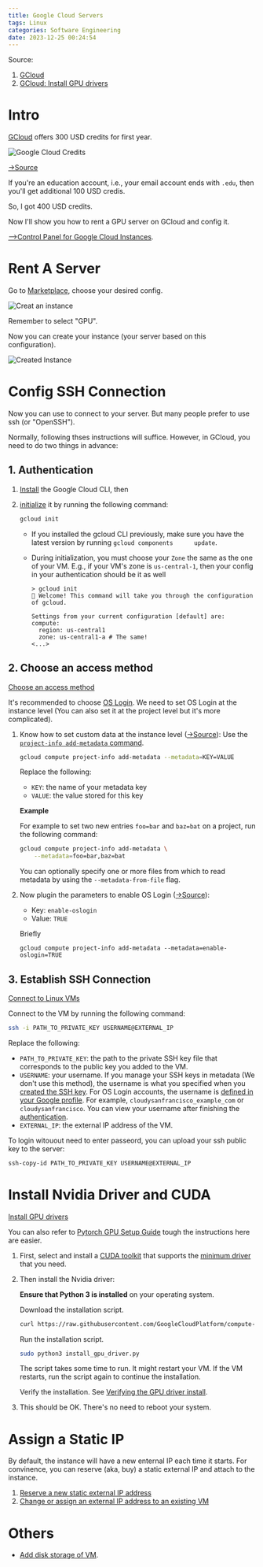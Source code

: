 ```yaml
---
title: Google Cloud Servers
tags: Linux
categories: Software Engineering
date: 2023-12-25 00:24:54
---
```



Source:

1. [GCloud](https://console.cloud.google.com/compute)
2. [GCloud: Install GPU drivers](https://cloud.google.com/compute/docs/gpus/install-drivers-gpu#ubuntu-pro-and-lts)

<!--more-->

# Intro

[GCloud](https://console.cloud.google.com/compute) offers 300 USD credits for first year.

![Google Cloud Credits](https://lyk-love.oss-cn-shanghai.aliyuncs.com/Linux/Google%20Cloud%20Server/Google%20Cloud%20Credits.png)

[->Source](https://cloud.google.com/products/ai?hl=en)

If you're an education account, i.e., your email account ends with `.edu`, then you'll get additional 100 USD credis.

So, I got 400 USD credits. 

Now I'll show you how to rent a GPU server on GCloud and config it.



[-->Control Panel for Google Cloud Instances](https://console.cloud.google.com/compute).

# Rent A Server

Go to [Marketplace](https://console.cloud.google.com/compute/instancesAdd(cameo:browse)), choose your desired config.

![Creat an instance](https://lyk-love.oss-cn-shanghai.aliyuncs.com/Linux/Google%20Cloud%20Server/Creat%20an%20instance.png)

Remember to select "GPU".

Now you can create your instance (your server based on this configuration).

![Created Instance](https://lyk-love.oss-cn-shanghai.aliyuncs.com/Linux/Google%20Cloud%20Server/Created%20Instance.png)

# Config SSH Connection

Now you can use []() to connect to your server. But many people prefer to use ssh (or "OpenSSH"). 

Normally, following thses instructions will suffice. However, in GCloud, you need to do two things in advance:

## 1. Authentication

1. [Install](https://cloud.google.com/sdk/docs/install) the Google Cloud CLI, then

2. [initialize](https://cloud.google.com/sdk/docs/initializing) it by running the following command:    

   ```sh
   gcloud init
   ```

   * If you installed the gcloud CLI previously, make sure you have the latest version by running `gcloud components      update`. 

   * During initialization, you must choose your `Zone` the same as the one of your VM. E.g., if your VM's zone is `us-central-1`, then your config in your authentication should be it as well

     ```
     > gcloud init                                                                              Welcome! This command will take you through the configuration of gcloud.
     
     Settings from your current configuration [default] are:
     compute:
       region: us-central1
       zone: us-central1-a # The same!
     <...>
     ```

## 2. Choose an access method

[Choose an access method](https://cloud.google.com/compute/docs/instances/access-overview#oslogin)

It's recommended to choose [OS Login](https://cloud.google.com/compute/docs/oslogin). We need to set OS Login at the instance level (You can also set it at the project level but it's more complicated).

1. Know how to set custom data at the instance level ([->Source](https://cloud.google.com/compute/docs/metadata/setting-custom-metadata#gcloud)): Use the [`project-info add-metadata` command](https://cloud.google.com/sdk/gcloud/reference/compute/project-info/add-metadata).

   ```sh
   gcloud compute project-info add-metadata --metadata=KEY=VALUE
   ```

   Replace the following:

   - `KEY`: the name of your metadata key
   - `VALUE`: the value stored for this key

   **Example**

   For example to set two new entries `foo=bar` and `baz=bat` on a project, run the following command:

   ```sh
   gcloud compute project-info add-metadata \
       --metadata=foo=bar,baz=bat
   ```

   You can optionally specify one or more files from which to read metadata by using the `--metadata-from-file` flag.

2. Now plugin the parameters to enable OS Login ([->Source](https://cloud.google.com/compute/docs/oslogin/set-up-oslogin)):

   - Key: `enable-oslogin`
   - Value: `TRUE`

   Briefly

   ```
   gcloud compute project-info add-metadata --metadata=enable-oslogin=TRUE
   ```



## 3. Establish SSH Connection

[Connect to Linux VMs](https://cloud.google.com/compute/docs/connect/standard-ssh#openssh-client)

Connect to the VM by running the following command:

```sh
ssh -i PATH_TO_PRIVATE_KEY USERNAME@EXTERNAL_IP
```

Replace the following:

- `PATH_TO_PRIVATE_KEY`: the path to the private SSH key file that corresponds to the public key you added to the VM.
- `USERNAME`: your username. If you manage your SSH keys in  metadata (We don't use this method), the username is what you specified when you [created the SSH key](https://cloud.google.com/compute/docs/connect/create-ssh-keys).  For OS Login accounts, the username is [defined in your Google profile](https://cloud.google.com/compute/docs/connect/add-ssh-keys#os-login). For example, `cloudysanfrancisco_example_com` or `cloudysanfrancisco`. You can view your username after finishing the [authentication]().
- `EXTERNAL_IP`: the external IP address of the VM. 

   

To login witouout need to enter passeord, you can upload your ssh public key to the server:

```sh
ssh-copy-id PATH_TO_PRIVATE_KEY USERNAME@EXTERNAL_IP
```

# Install Nvidia Driver and CUDA

[Install GPU drivers](https://cloud.google.com/compute/docs/gpus/install-drivers-gpu#ubuntu-pro-and-lts)

You can also refer to [Pytorch GPU Setup Guide](https://lyk-love.cn/2023/12/22/pytorch-gpu-setup-guide/) tough the instructions here are easier.

1. First, select and install a [CUDA toolkit](https://docs.nvidia.com/deploy/cuda-compatibility/index.html#binary-compatibility__table-toolkit-driver)  that supports the [minimum driver](https://cloud.google.com/compute/docs/gpus/install-drivers-gpu#minimum-driver) that you need. 

2. Then install the Nvidia driver:

   **Ensure that Python 3 is installed** on your operating system.

   Download the installation script.

   ```sh
   curl https://raw.githubusercontent.com/GoogleCloudPlatform/compute-gpu-installation/main/linux/install_gpu_driver.py --output install_gpu_driver.py
   ```

   Run the installation script.

   ```sh
   sudo python3 install_gpu_driver.py
   ```

   The script takes some time to run. It might restart your VM. If the VM restarts, run the script again to continue the installation.

   Verify the installation. See [Verifying the GPU driver install](https://cloud.google.com/compute/docs/gpus/install-drivers-gpu#verify-driver-install).

3. This should be OK. There's no need to reboot your system.

# Assign a Static IP

By default, the instance will have a new enternal IP each time it starts. For convinence, you can reserve (aka, buy) a static external IP and attach to the instance.

1. [Reserve a new static external IP address](https://cloud.google.com/compute/docs/ip-addresses/reserve-static-external-ip-address#reserve_new_static)
2. [Change or assign an external IP address to an existing VM](https://cloud.google.com/compute/docs/ip-addresses/reserve-static-external-ip-address#IP_assign)

# Others

* [Add disk storage of VM](https://cloud.google.com/compute/docs/disks/resize-persistent-disk).
